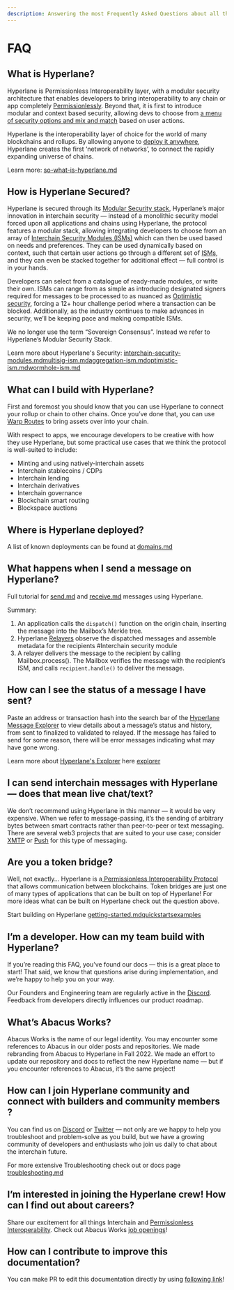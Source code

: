 ```yaml
---
description: Answering the most Frequently Asked Questions about all things Hyperlane
---
```


# FAQ

## **What is Hyperlane?**

Hyperlane is Permissionless Interoperability layer, with a modular security architecture that enables developers to bring interoperability to any chain or app completely [Permissionlessly](https://docs.hyperlane.xyz/docs/deploy/deploy-hyperlane). Beyond that, it is first to introduce modular and context based security, allowing devs to choose from [a menu of security options and mix and match](https://docs.hyperlane.xyz/docs/protocol/sovereign-consensus) based on user actions.

Hyperlane is the interoperability layer of choice for the world of many blockchains and rollups. By allowing anyone to [deploy it anywhere](https://docs.hyperlane.xyz/docs/deploy/deploy-hyperlane), Hyperlane creates the first ‘network of networks’, to connect the rapidly expanding universe of chains.

Learn more: [so-what-is-hyperlane.md](../introduction/why-hyperlane/so-what-is-hyperlane.md "mention")

## **How is Hyperlane Secured?**

Hyperlane is secured through its [Modular Security stack](../protocol/sovereign-consensus/), Hyperlane’s major innovation in interchain security — instead of a monolithic security model forced upon all applications and chains using Hyperlane, the protocol features a modular stack, allowing integrating developers to choose from an array of [Interchain Security Modules (ISMs)](https://docs.hyperlane.xyz/docs/protocol/sovereign-consensus) which can then be used based on needs and preferences. They can be used dynamically based on context, such that certain user actions go through a different set of [ISMs](../protocol/sovereign-consensus/), and they can even be stacked together for additional effect — full control is in your hands.

Developers can select from a catalogue of ready-made modules, or write their own. ISMs can range from as simple as introducing designated signers required for messages to be processed to as nuanced as [Optimistic security](../protocol/sovereign-consensus/optimistic-ism.md), forcing a 12+ hour challenge period where a transaction can be blocked. Additionally, as the industry continues to make advances in security, we’ll be keeping pace and making compatible ISMs.

We no longer use the term “Sovereign Consensus”. Instead we refer to Hyperlane’s Modular Security Stack.

Learn more about Hyperlane's Security: [interchain-security-modules.md](../protocol/sovereign-consensus/interchain-security-modules.md "mention")[multisig-ism.md](../protocol/sovereign-consensus/multisig-ism.md "mention")[aggregation-ism.md](../protocol/sovereign-consensus/aggregation-ism.md "mention")[optimistic-ism.md](../protocol/sovereign-consensus/optimistic-ism.md "mention")[wormhole-ism.md](../protocol/sovereign-consensus/wormhole-ism.md "mention")

## What can I build with Hyperlane?

First and foremost you should know that you can use Hyperlane to connect your rollup or chain to other chains. Once you’ve done that, you can use [Warp Routes](../protocol/warp-route.md) to bring assets over into your chain.

With respect to apps, we encourage developers to be creative with how they use Hyperlane, but some practical use cases that we think the protocol is well-suited to include:

* Minting and using natively-interchain assets
* Interchain stablecoins / CDPs
* Interchain lending
* Interchain derivatives
* Interchain governance
* Blockchain smart routing
* Blockspace auctions

## **Where is Hyperlane deployed?**

A list of known deployments can be found at [domains.md](domains.md "mention")

## **What happens when I send a message on Hyperlane?**

Full tutorial for [send.md](../apis/messaging-api/send.md "mention") and [receive.md](../apis/messaging-api/receive.md "mention") messages using Hyperlane.

Summary:

1. An application calls the `dispatch()` function on the origin chain, inserting the message into the Mailbox’s Merkle tree.
2. Hyperlane [Relayers](https://docs.hyperlane.xyz/docs/operators/relayers/) observe the dispatched messages and assemble metadata for the recipients #Interchain security module
3. A relayer delivers the message to the recipient by calling Mailbox.process(). The Mailbox verifies the message with the recipient’s ISM, and calls `recipient.handle()` to deliver the message.

## **How can I see the status of a message I have sent?**

Paste an address or transaction hash into the search bar of the [Hyperlane Message Explorer](https://explorer.hyperlane.xyz/) to view details about a message’s status and history, from sent to finalized to validated to relayed. If the message has failed to send for some reason, there will be error messages indicating what may have gone wrong.

Learn more about [Hyperlane's Explorer](https://explorer.hyperlane.xyz/) here [explorer](../build-with-hyperlane/explorer/ "mention")

## **I can send interchain messages with Hyperlane — does that mean live chat/text?**

We don’t recommend using Hyperlane in this manner — it would be very expensive. When we refer to message-passing, it’s the sending of arbitrary bytes between smart contracts rather than peer-to-peer or text messaging. There are several web3 projects that are suited to your use case; consider [XMTP](https://xmtp.org/) or [Push](https://push.org/) for this type of messaging.

## **Are you a token bridge?**&#x20;

Well, not exactly… Hyperlane is a[ Permissionless Interoperability Protocol ](broken-reference)that allows communication between blockchains. Token bridges are just one of many types of applications that can be built on top of Hyperlane! For more ideas what can be built on Hyperlane check out the question above.&#x20;

Start building on Hyperlane [getting-started.md](../introduction/getting-started.md "mention")[quickstarts](../build-with-hyperlane/quickstarts/ "mention")[examples](../build-with-hyperlane/examples/ "mention")

## **I’m a developer. How can my team build with Hyperlane?**

If you’re reading this FAQ, you’ve found our docs — this is a great place to start! That said, we know that questions arise during implementation, and we’re happy to help you on your way.

Our Founders and Engineering team are regularly active in the [Discord](http://discord.gg/hyperlane). Feedback from developers directly influences our product roadmap.

## **What’s Abacus Works?**

Abacus Works is the name of our legal identity. You may encounter some references to Abacus in our older posts and repositories. We made rebranding from Abacus to Hyperlane in Fall 2022. We made an effort to update our repository and docs to reflect the new Hyperlane name — but if you encounter references to Abacus, it’s the same project!

## **How can I join Hyperlane community and connect with builders and community members ?**

You can find us on [Discord](http://discord.gg/hyperlane) or [Twitter](http://twitter.com/hyperlane\_xyz) — not only are we happy to help you troubleshoot and problem-solve as you build, but we have a growing community of developers and enthusiasts who join us daily to chat about the interchain future.

For more extensive Troubleshooting check out or docs page [troubleshooting.md](../build-with-hyperlane/troubleshooting.md "mention")

## **I’m interested in joining the Hyperlane crew! How can I find out about careers?**

Share our excitement for all things Interchain and [Permissionless Interoperability](../deploy/permissionless-interoperability.md). Check out Abacus Works [job openings](https://jobs.lever.co/Hyperlane)!

## How can I contribute to improve this documentation?

You can make PR to edit this documentation directly by using [following link](https://app.gitbook.com/invite/Pl1c4GYUuMTxkQTcVCdO/8Sz5qySf7rfyzypHYyuZ)!
